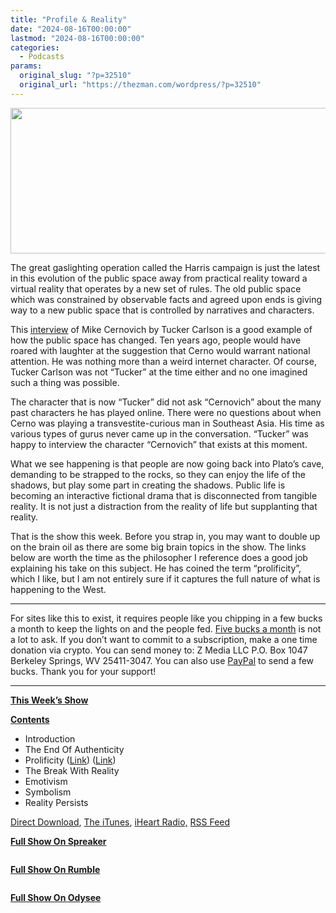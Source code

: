 ```yaml
---
title: "Profile & Reality"
date: "2024-08-16T00:00:00"
lastmod: "2024-08-16T00:00:00"
categories:
  - Podcasts
params:
  original_slug: "?p=32510"
  original_url: "https://thezman.com/wordpress/?p=32510"
---
```


[<img
src="http://thezman.com/wordpress/wp-content/uploads/2018/01/Power-Hour.png"
decoding="async" width="600" height="233" />](http://thezman.com/wordpress/wp-content/uploads/2018/01/Power-Hour.png)

The great gaslighting operation called the Harris campaign is just the
latest in this evolution of the public space away from practical reality
toward a virtual reality that operates by a new set of rules. The old
public space which was constrained by observable facts and agreed upon
ends is giving way to a new public space that is controlled by
narratives and characters.

This
<a href="https://www.youtube.com/watch?v=B7oryXsi8hk" rel="noopener"
target="_blank">interview</a> of Mike Cernovich by Tucker Carlson is a
good example of how the public space has changed. Ten years ago, people
would have roared with laughter at the suggestion that Cerno would
warrant national attention. He was nothing more than a weird internet
character. Of course, Tucker Carlson was not “Tucker” at the time either
and no one imagined such a thing was possible.

The character that is now “Tucker” did not ask “Cernovich” about the
many past characters he has played online. There were no questions about
when Cerno was playing a transvestite-curious man in Southeast Asia. His
time as various types of gurus never came up in the conversation.
“Tucker” was happy to interview the character “Cernovich” that exists at
this moment.

What we see happening is that people are now going back into Plato’s
cave, demanding to be strapped to the rocks, so they can enjoy the life
of the shadows, but play some part in creating the shadows. Public life
is becoming an interactive fictional drama that is disconnected from
tangible reality. It is not just a distraction from the reality of life
but supplanting that reality.

That is the show this week. Before you strap in, you may want to double
up on the brain oil as there are some big brain topics in the show. The
links below are worth the time as the philosopher I reference does a
good job explaining his take on this subject. He has coined the term
“prolificity”, which I like, but I am not entirely sure if it captures
the full nature of what is happening to the West.

------------------------------------------------------------------------

For sites like this to exist, it requires people like you chipping in a
few bucks a month to keep the lights on and the people fed.
<a href="https://www.subscribestar.com/the-z-blog"
rel="noopener noreferrer" target="_blank">Five bucks a month</a> is not
a lot to ask. If you don’t want to commit to a subscription, make a one
time donation via crypto. You can send money to: Z Media LLC P.O. Box
1047 Berkeley Springs, WV 25411-3047. You can also use <a
href="https://www.paypal.com/cgi-bin/webscr?cmd=_s-xclick&amp;hosted_button_id=UDAS2Q8JYA6CN&amp;source=url"
rel="noopener noreferrer" target="_blank">PayPal</a> to send a few
bucks. Thank you for your support!

------------------------------------------------------------------------

**<u>This Week’s Show</u>**

**<u>Contents</u>**

-   Introduction
-   The End Of Authenticity
-   Prolificity ([Link](https://www.youtube.com/watch?v=Cu1lnTQM0Gw))
    ([Link](https://www.kritike.org/journal/issue_31/moeller_december2022.pdf))
-   The Break With Reality
-   Emotivism
-   Symbolism
-   Reality Persists

<a href="https://api.spreaker.com/v2/episodes/61046619/download.mp3"
rel="noopener" target="_blank">Direct Download</a>, <a
href="https://itunes.apple.com/us/podcast/the-z-blog-power-hour/id1262799640?mt=2"
rel="noopener noreferrer" target="_blank">The iTunes</a>,
<a href="https://www.iheart.com/podcast/the-z-blog-power-hour-29246491/"
rel="noopener noreferrer" target="_blank">iHeart Radio,</a>
<a href="https://www.spreaker.com/show/2589657/episodes/feed"
rel="noopener noreferrer" target="_blank">RSS Feed</a>

**<u>Full Show On Spreaker</u>**

<span class="mce_SELRES_start" mce-type="bookmark"
style="display: inline-block; width: 0px; overflow: hidden; line-height: 0;">﻿</span>

**<u>Full Show On Rumble</u>**

<span class="mce_SELRES_start" mce-type="bookmark"
style="display: inline-block; width: 0px; overflow: hidden; line-height: 0;">﻿</span>

**<u>Full Show On Odysee</u>**

<span class="mce_SELRES_start" mce-type="bookmark"
style="display: inline-block; width: 0px; overflow: hidden; line-height: 0;">﻿</span>
